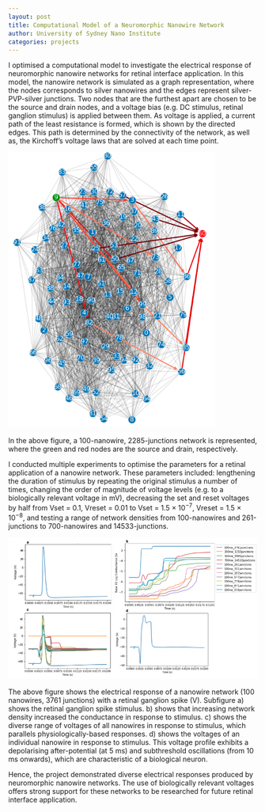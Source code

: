 ```yaml
---
layout: post
title: Computational Model of a Neuromorphic Nanowire Network
author: University of Sydney Nano Institute
categories: projects
---
```


I optimised a computational model to investigate the electrical response of neuromorphic nanowire networks for retinal interface application. 
In this model, the nanowire network is simulated as a graph representation, where the nodes corresponds to silver nanowires and the edges 
represent silver-PVP-silver junctions. Two nodes that are the furthest apart are chosen to be the source and drain nodes, and a voltage bias 
(e.g. DC stimulus, retinal ganglion stimulus) is applied between them. As voltage is applied, a current path of
the least resistance is formed, which is shown by the directed edges. This path is determined by the connectivity of the network, 
as well as, the Kirchoff’s voltage laws that are solved at each time point.

![Fig 1](/assets/images/simulation.png)

In the above figure, a 100-nanowire, 2285-junctions network is represented, where the green and red nodes are the source and drain, respectively.

I conducted multiple experiments to optimise the parameters for a retinal application of a nanowire network. 
These parameters included: lengthening the duration of 
stimulus by repeating the original stimulus a number of times, changing the order of magnitude of voltage levels (e.g. to a biologically 
relevant voltage in mV), decreasing the set and reset voltages by half from Vset = 0.1, Vreset = 0.01 to Vset = 1.5 × 10<sup>−7</sup>, Vreset = 1.5 × 
10<sup>−8</sup>, and testing a range of network densities from 100-nanowires and 261-junctions to 700-nanowires and 14533-junctions.

![Fig 2](/assets/images/img_04.png)

The above figure shows the electrical response of a nanowire network (100 nanowires, 3761 junctions) with a retinal ganglion spike (V).
Subfigure a) shows the retinal ganglion spike stimulus. 
b) shows that increasing network density increased the conductance in response to stimulus. 
c) shows the diverse range of voltages of all nanowires in response to stimulus, which parallels physiologically-based responses. 
d) shows the voltages of an individual nanowire in response to stimulus.
This voltage profile exhibits a depolarising after-potential (at 5 ms) and subthreshold oscillations (from 10 ms onwards), which are characteristic of
a biological neuron.

Hence, the project demonstrated diverse electrical responses produced by neuromorphic nanowire networks. The use of biologically relevant voltages 
offers strong support for these networks to be researched for future retinal interface application.
